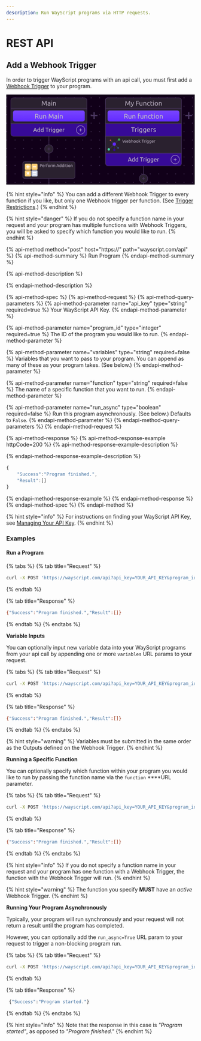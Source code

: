 ```yaml
---
description: Run WayScript programs via HTTP requests.
---
```


# REST API

## **Add a Webhook Trigger**

In order to trigger WayScript programs with an api call, you must first add a [Webhook Trigger](../library/triggers/webhook-trigger.md) to your program.

![](../.gitbook/assets/webhook_function.png)

{% hint style="info" %}
You can add a different Webhook Trigger to every function if you like, but only one Webhook trigger per function. \(See [Trigger Restrictions](../library/triggers/#trigger-restrictions).\)
{% endhint %}

{% hint style="danger" %}
If you do not specify a function name in your request and your program has multiple functions with Webhook Triggers, you will be asked to specify which function you would like to run.
{% endhint %}

{% api-method method="post" host="https://" path="wayscript.com/api" %}
{% api-method-summary %}
Run Program
{% endapi-method-summary %}

{% api-method-description %}

{% endapi-method-description %}

{% api-method-spec %}
{% api-method-request %}
{% api-method-query-parameters %}
{% api-method-parameter name="api\_key" type="string" required=true %}
Your WayScript API Key.
{% endapi-method-parameter %}

{% api-method-parameter name="program\_id" type="integer" required=true %}
The ID of the program you would like to run.
{% endapi-method-parameter %}

{% api-method-parameter name="variables" type="string" required=false %}
Variables that you want to pass to your program. You can append as many of these as your program takes. \(See below.\)
{% endapi-method-parameter %}

{% api-method-parameter name="function" type="string" required=false %}
The name of a specific function that you want to run.
{% endapi-method-parameter %}

{% api-method-parameter name="run\_async" type="boolean" required=false %}
Run this program asynchronously. \(See below.\) Defaults to `False`.
{% endapi-method-parameter %}
{% endapi-method-query-parameters %}
{% endapi-method-request %}

{% api-method-response %}
{% api-method-response-example httpCode=200 %}
{% api-method-response-example-description %}

{% endapi-method-response-example-description %}

```javascript
{
    "Success":"Program finished.",
    "Result":[]
}
```
{% endapi-method-response-example %}
{% endapi-method-response %}
{% endapi-method-spec %}
{% endapi-method %}

{% hint style="info" %}
For instructions on finding your WayScript API Key, see [Managing Your API Key](../account-management/managing-your-api-key.md).
{% endhint %}

### Examples

#### Run a Program

{% tabs %}
{% tab title="Request" %}
```bash
curl -X POST 'https://wayscript.com/api?api_key=YOUR_API_KEY&program_id=1234'
```
{% endtab %}

{% tab title="Response" %}
```bash
{"Success":"Program finished.","Result":[]}
```
{% endtab %}
{% endtabs %}

**Variable Inputs**

You can optionally input new variable data into your WayScript programs from your api call by appending one or more `variables` URL params to your request.

{% tabs %}
{% tab title="Request" %}
```bash
curl -X POST 'https://wayscript.com/api?api_key=YOUR_API_KEY&program_id=1234&variables=Foo&variables=Bar'
```
{% endtab %}

{% tab title="Response" %}
```bash
{"Success":"Program finished.","Result":[]}
```
{% endtab %}
{% endtabs %}

{% hint style="warning" %}
Variables must be submitted in the same order as the Outputs defined on the Webhook Trigger.
{% endhint %}

**Running a Specific Function**

You can optionally specify which function within your program you would like to run by passing the function name via the `function` ****URL parameter.

{% tabs %}
{% tab title="Request" %}
```bash
curl -X POST 'https://wayscript.com/api?api_key=YOUR_API_KEY&program_id=1234&function=My%20Function'
```
{% endtab %}

{% tab title="Response" %}
```bash
{"Success":"Program finished.","Result":[]}
```
{% endtab %}
{% endtabs %}

{% hint style="info" %}
If you do not specify a function name in your request and your program has one function with a Webhook Trigger, the function with the Webhook Trigger will run.
{% endhint %}

{% hint style="warning" %}
The function you specify **MUST** have an _active_ Webhook Trigger.
{% endhint %}

**Running Your Program Asynchronously**

Typically, your program will run synchronously and your request will not return a result until the program has completed. 

However, you can optionally add the `run_async=True` URL param to your request to trigger a non-blocking program run.

{% tabs %}
{% tab title="Request" %}
```bash
curl -X POST 'https://wayscript.com/api?api_key=YOUR_API_KEY&program_id=1234&run_async=True'
```
{% endtab %}

{% tab title="Response" %}
```bash
 {"Success":"Program started."}
```
{% endtab %}
{% endtabs %}

{% hint style="info" %}
Note that the response in this case is _"Program started"_, as opposed to _"Program finished."_
{% endhint %}

